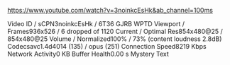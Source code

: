 https://www.youtube.com/watch?v=3noinkcEsHk&ab_channel=100ms


Video ID / sCPN3noinkcEsHk / 6T36 GJRB WPTD
Viewport / Frames936x526 / 6 dropped of 1120
Current / Optimal Res854x480@25 / 854x480@25
Volume / Normalized100% / 73% (content loudness 2.8dB)
Codecsavc1.4d4014 (135) / opus (251)
Connection Speed8219 Kbps
Network Activity0 KB
Buffer Health0.00 s
Mystery Text


